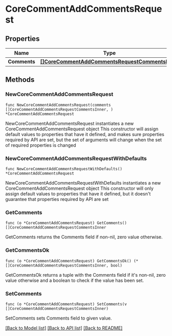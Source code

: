 # CoreCommentAddCommentsRequest

## Properties

Name | Type | Description | Notes
------------ | ------------- | ------------- | -------------
**Comments** | [**[]CoreCommentAddCommentsRequestCommentsInner**](CoreCommentAddCommentsRequestCommentsInner.md) |  | 

## Methods

### NewCoreCommentAddCommentsRequest

`func NewCoreCommentAddCommentsRequest(comments []CoreCommentAddCommentsRequestCommentsInner, ) *CoreCommentAddCommentsRequest`

NewCoreCommentAddCommentsRequest instantiates a new CoreCommentAddCommentsRequest object
This constructor will assign default values to properties that have it defined,
and makes sure properties required by API are set, but the set of arguments
will change when the set of required properties is changed

### NewCoreCommentAddCommentsRequestWithDefaults

`func NewCoreCommentAddCommentsRequestWithDefaults() *CoreCommentAddCommentsRequest`

NewCoreCommentAddCommentsRequestWithDefaults instantiates a new CoreCommentAddCommentsRequest object
This constructor will only assign default values to properties that have it defined,
but it doesn't guarantee that properties required by API are set

### GetComments

`func (o *CoreCommentAddCommentsRequest) GetComments() []CoreCommentAddCommentsRequestCommentsInner`

GetComments returns the Comments field if non-nil, zero value otherwise.

### GetCommentsOk

`func (o *CoreCommentAddCommentsRequest) GetCommentsOk() (*[]CoreCommentAddCommentsRequestCommentsInner, bool)`

GetCommentsOk returns a tuple with the Comments field if it's non-nil, zero value otherwise
and a boolean to check if the value has been set.

### SetComments

`func (o *CoreCommentAddCommentsRequest) SetComments(v []CoreCommentAddCommentsRequestCommentsInner)`

SetComments sets Comments field to given value.



[[Back to Model list]](../README.md#documentation-for-models) [[Back to API list]](../README.md#documentation-for-api-endpoints) [[Back to README]](../README.md)


